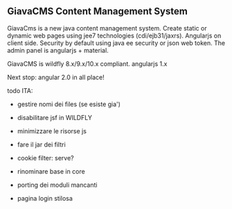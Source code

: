 ## GiavaCMS Content Management System

GiavaCms is a new java content management system.
Create static or dynamic web pages using jee7 technologies (cdi/ejb31/jaxrs). Angularjs on client side.
Security by default using java ee security or json web token. 
The admin panel is angularjs + material.

GiavaCMS is wildfly 8.x/9.x/10.x compliant. angularjs 1.x

Next stop: angular 2.0 in all place!


todo ITA:

- gestire nomi dei files (se esiste gia')
- disabilitare jsf in WILDFLY
- minimizzare le risorse js

- fare il jar dei filtri 
- cookie filter: serve?
- rinominare base in core

- porting dei moduli mancanti

- pagina login stilosa



